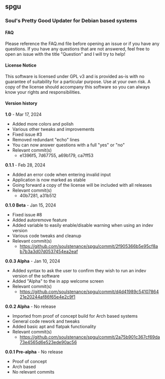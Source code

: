 ## spgu
### Soul's Pretty Good Updater for Debian based systems

#### FAQ
Please reference the FAQ.md file before opening an issue or if you have any questions. If you have any questions that are not answered, feel free to open an issue with the title "Question" and I will try to help!

#### License Notice
This software is licensed under GPL v3 and is provided as-is with no guarantee of suitability for a particular purpose. Use at your own risk. A copy of the license should accompany this software so you can always know your rights and responsibilities.

#### Version history

**1.0** - Mar 17, 2024  
- Added more colors and polish
- Various other tweaks and improvements
- Fixed issue #3
- Removed redundant "echo" lines
- You can now answer questions with a full "yes" or "no"
- Relevant commit(s)
	- e1396f5, 7d67755, a69b179, ca7ff53

**0.1.1** - Feb 28, 2024  
- Added an error code when entering invalid input
- Application is now marked as stable
- Going forward a copy of the license will be included with all releases
- Relevant commit(s)
	- 40b7281, a31b512

**0.1.0 Beta** - Jan 15, 2024  
- Fixed issue #8
- Added autoremove feature
- Added variable to easily enable/disable warning when using an indev version
- Various code tweaks and cleanup
- Relevant commit(s)
	- https://github.com/soulstenance/spgu/commit/2f905366b5e95cf8ab7b3a3d07d0537454ea2eaf

**0.0.3 Alpha** - Jan 10, 2024  
- Added syntax to ask the user to confirm they wish to run an indev version of the software
- Added "Alpha" to the in app welcome screen
- Relevant commit(s)
	- https://github.com/soulstenance/spgu/commit/d4d41989c5410786421e20244af86f65e4e2c9f1

**0.0.2 Alpha** - No release  
- Imported from proof of concept build for Arch based systems
- General code rework and tweaks
- Added basic apt and flatpak functionality
- Relevant commit(s)
	- https://github.com/soulstenance/spgu/commit/2a75b901c367cf69da73e4565d6e523ede90ac56

**0.0.1 Pre-alpha** - No release  
- Proof of concept
- Arch based
- No relevant commits
